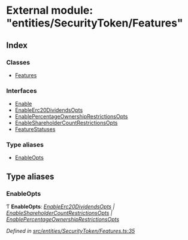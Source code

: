 # External module: "entities/SecurityToken/Features"

## Index

### Classes

* [Features](../classes/_entities_securitytoken_features_.features.md)

### Interfaces

* [Enable](../interfaces/_entities_securitytoken_features_.enable.md)
* [EnableErc20DividendsOpts](../interfaces/_entities_securitytoken_features_.enableerc20dividendsopts.md)
* [EnablePercentageOwnershipRestrictionsOpts](../interfaces/_entities_securitytoken_features_.enablepercentageownershiprestrictionsopts.md)
* [EnableShareholderCountRestrictionsOpts](../interfaces/_entities_securitytoken_features_.enableshareholdercountrestrictionsopts.md)
* [FeatureStatuses](../interfaces/_entities_securitytoken_features_.featurestatuses.md)

### Type aliases

* [EnableOpts](_entities_securitytoken_features_.md#enableopts)

## Type aliases

###  EnableOpts

Ƭ **EnableOpts**: *[EnableErc20DividendsOpts](../interfaces/_entities_securitytoken_features_.enableerc20dividendsopts.md) | [EnableShareholderCountRestrictionsOpts](../interfaces/_entities_securitytoken_features_.enableshareholdercountrestrictionsopts.md) | [EnablePercentageOwnershipRestrictionsOpts](../interfaces/_entities_securitytoken_features_.enablepercentageownershiprestrictionsopts.md)*

*Defined in [src/entities/SecurityToken/Features.ts:35](https://github.com/PolymathNetwork/polymath-sdk/blob/fb8c7c9/src/entities/SecurityToken/Features.ts#L35)*
